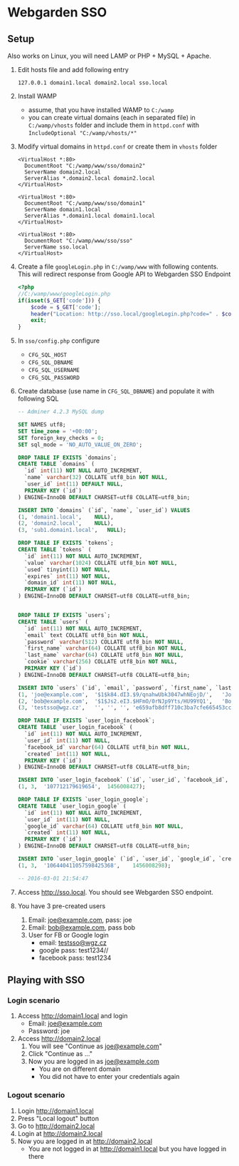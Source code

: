 # Webgarden SSO
## Setup
Also works on Linux, you will need LAMP or PHP + MySQL + Apache.

1. Edit hosts file and add following entry

    ```text
    127.0.0.1 domain1.local domain2.local sso.local
    ```
    
2. Install WAMP
    * assume, that you have installed WAMP to `C:/wamp`
    * you can create virtual domains (each in separated file) in `C:/wamp/vhosts` folder and include them in `httpd.conf` with `IncludeOptional "C:/wamp/vhosts/*"`

3. Modify virtual domains in `httpd.conf` or create them in `vhosts` folder

    ```text
    <VirtualHost *:80>
      DocumentRoot "C:/wamp/www/sso/domain2"
      ServerName domain2.local
      ServerAlias *.domain2.local domain2.local
    </VirtualHost>
    
    <VirtualHost *:80>
      DocumentRoot "C:/wamp/www/sso/domain1"
      ServerName domain1.local
      ServerAlias *.domain1.local domain1.local
    </VirtualHost>
    
    <VirtualHost *:80>
      DocumentRoot "C:/wamp/www/sso/sso"
      ServerName sso.local
    </VirtualHost>
    ```

4. Create a file `googleLogin.php` in `C:/wamp/www` with following contents. This will redirect response from Google API to Webgarden SSO Endpoint

    ```php
    <?php
    //C:/wamp/www/googleLogin.php
    if(isset($_GET['code'])) {
    	$code = $_GET['code'];
    	header("Location: http://sso.local/googleLogin.php?code=" . $code);
    	exit;
    }
    ```

5. In `sso/config.php` configure
    * `CFG_SQL_HOST`
    * `CFG_SQL_DBNAME`
    * `CFG_SQL_USERNAME`
    * `CFG_SQL_PASSWORD`

6. Create database (use name in `CFG_SQL_DBNAME`) and populate it with following SQL

    ```sql
    -- Adminer 4.2.3 MySQL dump

    SET NAMES utf8;
    SET time_zone = '+00:00';
    SET foreign_key_checks = 0;
    SET sql_mode = 'NO_AUTO_VALUE_ON_ZERO';
    
    DROP TABLE IF EXISTS `domains`;
    CREATE TABLE `domains` (
      `id` int(11) NOT NULL AUTO_INCREMENT,
      `name` varchar(32) COLLATE utf8_bin NOT NULL,
      `user_id` int(11) DEFAULT NULL,
      PRIMARY KEY (`id`)
    ) ENGINE=InnoDB DEFAULT CHARSET=utf8 COLLATE=utf8_bin;
    
    INSERT INTO `domains` (`id`, `name`, `user_id`) VALUES
    (1,	'domain1.local',	NULL),
    (2,	'domain2.local',	NULL),
    (3,	'sub1.domain1.local',	NULL);
    
    DROP TABLE IF EXISTS `tokens`;
    CREATE TABLE `tokens` (
      `id` int(11) NOT NULL AUTO_INCREMENT,
      `value` varchar(1024) COLLATE utf8_bin NOT NULL,
      `used` tinyint(1) NOT NULL,
      `expires` int(11) NOT NULL,
      `domain_id` int(11) NOT NULL,
      PRIMARY KEY (`id`)
    ) ENGINE=InnoDB DEFAULT CHARSET=utf8 COLLATE=utf8_bin;
    
    
    DROP TABLE IF EXISTS `users`;
    CREATE TABLE `users` (
      `id` int(11) NOT NULL AUTO_INCREMENT,
      `email` text COLLATE utf8_bin NOT NULL,
      `password` varchar(512) COLLATE utf8_bin NOT NULL,
      `first_name` varchar(64) COLLATE utf8_bin NOT NULL,
      `last_name` varchar(64) COLLATE utf8_bin NOT NULL,
      `cookie` varchar(256) COLLATE utf8_bin NOT NULL,
      PRIMARY KEY (`id`)
    ) ENGINE=InnoDB DEFAULT CHARSET=utf8 COLLATE=utf8_bin;
    
    INSERT INTO `users` (`id`, `email`, `password`, `first_name`, `last_name`, `cookie`) VALUES
    (1,	'joe@example.com',	'$1$k84.dI3.$9/qnahwUbk3047whNEojD/',	'Joe',	'Satriani',	'eb33a4d17ef9950b72ee56bf39b24aeb:e81b6ac57cb79db43991a0bf3f91c256'),
    (2,	'bob@example.com',	'$1$Js2.eI3.$HFmO/0rNJp9Yts/HU99YQ1',	'Bob',	'Jackson',	'296292edf0553ca52e51f2fb284cf731:d0e7c070617b13fcdfe8340479d72437'),
    (3,	'testsso@wgz.cz',	'',	'',	'',	'e659afb8dff710c3ba7cfe665453cc21:baa52ff7190baa9f574ff802778e0ddf');
    
    DROP TABLE IF EXISTS `user_login_facebook`;
    CREATE TABLE `user_login_facebook` (
      `id` int(11) NOT NULL AUTO_INCREMENT,
      `user_id` int(11) NOT NULL,
      `facebook_id` varchar(64) COLLATE utf8_bin NOT NULL,
      `created` int(11) NOT NULL,
      PRIMARY KEY (`id`)
    ) ENGINE=InnoDB DEFAULT CHARSET=utf8 COLLATE=utf8_bin;
    
    INSERT INTO `user_login_facebook` (`id`, `user_id`, `facebook_id`, `created`) VALUES
    (1,	3,	'107712179619654',	1456008427);
    
    DROP TABLE IF EXISTS `user_login_google`;
    CREATE TABLE `user_login_google` (
      `id` int(11) NOT NULL AUTO_INCREMENT,
      `user_id` int(11) NOT NULL,
      `google_id` varchar(64) COLLATE utf8_bin NOT NULL,
      `created` int(11) NOT NULL,
      PRIMARY KEY (`id`)
    ) ENGINE=InnoDB DEFAULT CHARSET=utf8 COLLATE=utf8_bin;
    
    INSERT INTO `user_login_google` (`id`, `user_id`, `google_id`, `created`) VALUES
    (1,	3,	'106440411057598425368',	1456008298);

    -- 2016-03-01 21:54:47
    ```

6. Access http://sso.local. You should see Webgarden SSO endpoint.
7. You have 3 pre-created users
    1. Email: joe@example.com, pass: joe
    2. Email: bob@example.com, pass bob
    3. User for FB or Google login
        * email: testsso@wgz.cz
        * google pass: test1234//
        * facebook pass: test1234

## Playing with SSO
### Login scenario
1. Access http://domain1.local and login
    * Email: joe@example.com
    * Password: joe
2. Access http://domain2.local
    1. You will see "Continue as joe@example.com"
    2. Click "Continue as ..."
    3. Now you are logged in as joe@example.com
        * You are on different domain
        * You did not have to enter your credentials again
### Logout scenario
1. Login http://domain1.local
2. Press "Local logout" button
3. Go to http://domain2.local
4. Login at http://domain2.local
5. Now you are logged in at http://domain2.local
    * You are not logged in at http://domain1.local but you have logged in there